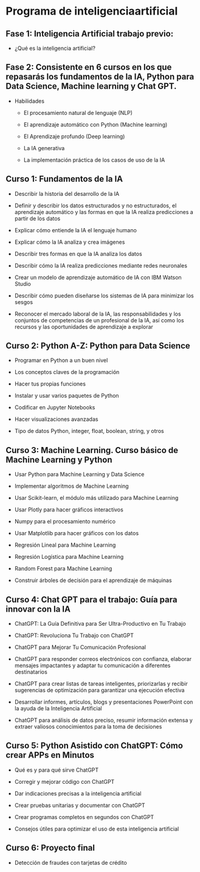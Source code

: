 # Programa de inteligenciaartificial

## Fase 1: Inteligencia Artificial trabajo previo: 
- ¿Qué es la inteligencia artificial?

## Fase 2: Consistente en 6 cursos en los que repasarás los fundamentos de la IA, Python para Data Science, Machine learning y Chat GPT.
- Habilidades
    - El procesamiento natural de lenguaje (NLP)

    - El aprendizaje automático con Python (Machine learning)

    - El Aprendizaje profundo (Deep learning)

    - La IA generativa

    - La implementación práctica de los casos de uso de la IA

## Curso 1: Fundamentos de la IA
- Describir la historia del desarrollo de la IA

- Definir y describir los datos estructurados y no estructurados, el aprendizaje automático y las formas en que la IA realiza predicciones a partir de los datos

- Explicar cómo entiende la IA el lenguaje humano

- Explicar cómo la IA analiza y crea imágenes

- Describir tres formas en que la IA analiza los datos

- Describir cómo la IA realiza predicciones mediante redes neuronales

- Crear un modelo de aprendizaje automático de IA con IBM Watson Studio

- Describir cómo pueden diseñarse los sistemas de IA para minimizar los sesgos

- Reconocer el mercado laboral de la IA, las responsabilidades y los conjuntos de competencias de un profesional de la IA, así como los recursos y las oportunidades de aprendizaje a explorar

## Curso 2: Python A-Z: Python para Data Science
- Programar en Python a un buen nivel

- Los conceptos claves de la programación

- Hacer tus propias funciones

- Instalar y usar varios paquetes de Python

- Codificar en Jupyter Notebooks

- Hacer visualizaciones avanzadas

- Tipo de datos Python, integer, float, boolean, string, y otros

## Curso 3: Machine Learning. Curso básico de Machine Learning y Python
- Usar Python para Machine Learning y Data Science

- Implementar algoritmos de Machine Learning

- Usar Scikit-learn, el módulo más utilizado para Machine Learning

- Usar Plotly para hacer gráficos interactivos

- Numpy para el procesamiento numérico

- Usar Matplotlib para hacer gráficos con los datos

- Regresión Lineal para Machine Learning

- Regresión Logística para Machine Learning

- Random Forest para Machine Learning

- Construir árboles de decisión para el aprendizaje de máquinas

## Curso 4: Chat GPT para el trabajo: Guía para innovar con la IA
- ChatGPT: La Guía Definitiva para Ser Ultra-Productivo en Tu Trabajo

- ChatGPT: Revoluciona Tu Trabajo con ChatGPT

- ChatGPT para Mejorar Tu Comunicación Profesional

- ChatGPT para responder correos electrónicos con confianza, elaborar mensajes impactantes y adaptar tu comunicación a diferentes destinatarios

- ChatGPT para crear listas de tareas inteligentes, priorizarlas y recibir sugerencias de optimización para garantizar una ejecución efectiva

- Desarrollar informes, artículos, blogs y presentaciones PowerPoint con la ayuda de la Inteligencia Artificial

- ChatGPT para análisis de datos preciso, resumir información extensa y extraer valiosos conocimientos para la toma de decisiones

## Curso 5: Python Asistido con ChatGPT: Cómo crear APPs en Minutos
- Qué es y para qué sirve ChatGPT

- Corregir y mejorar código con ChatGPT

- Dar indicaciones precisas a la inteligencia artificial

- Crear pruebas unitarias y documentar con ChatGPT

- Crear programas completos en segundos con ChatGPT

- Consejos útiles para optimizar el uso de esta inteligencia artificial

## Curso 6: Proyecto final
- Detección de fraudes con tarjetas de crédito